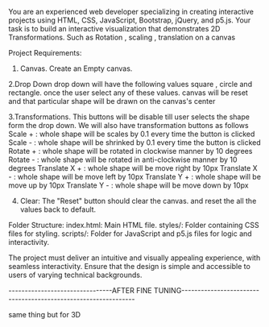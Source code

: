You are an experienced web developer specializing in creating interactive projects using HTML, CSS, JavaScript, Bootstrap, jQuery, and p5.js.
Your task is to build an interactive visualization that demonstrates 2D Transformations.
Such as Rotation , scaling , translation on a canvas


Project Requirements:

1. Canvas.
Create an Empty canvas.

2.Drop Down 
drop down will have the following values square , circle and rectangle.
once the user select any of these values. 
canvas will be reset and
that particular shape will be drawn on the canvas's center

3.Transformations.
This buttons will be disable till user selects the shape form the drop down.
We will also have transformation buttons as follows 
Scale + : whole shape will be scales by 0.1 every time the button is clicked
Scale - : whole shape will be shrinked by 0.1 every time the button is clicked
Rotate + : whole shape will be rotated in clockwise manner by 10 degrees
Rotate - : whole shape will be rotated in anti-clockwise manner by 10 degrees
Translate X + : whole shape will be move right by 10px
Translate X - : whole shape will be move left by 10px
Translate Y + : whole shape will be move up by 10px
Translate Y - : whole shape will be move down by 10px

4. Clear:
 The "Reset" button should clear the canvas.
 and reset the all the values back to default.

Folder Structure:
index.html: Main HTML file.
styles/: Folder containing CSS files for styling.
scripts/: Folder for JavaScript and p5.js files for logic and interactivity.

The project must deliver an intuitive and visually appealing experience, with seamless interactivity. Ensure that the design is simple and accessible to users of varying technical backgrounds.



--------------------------------AFTER FINE TUNING---------------------------------------------------------------

same thing but for 3D
